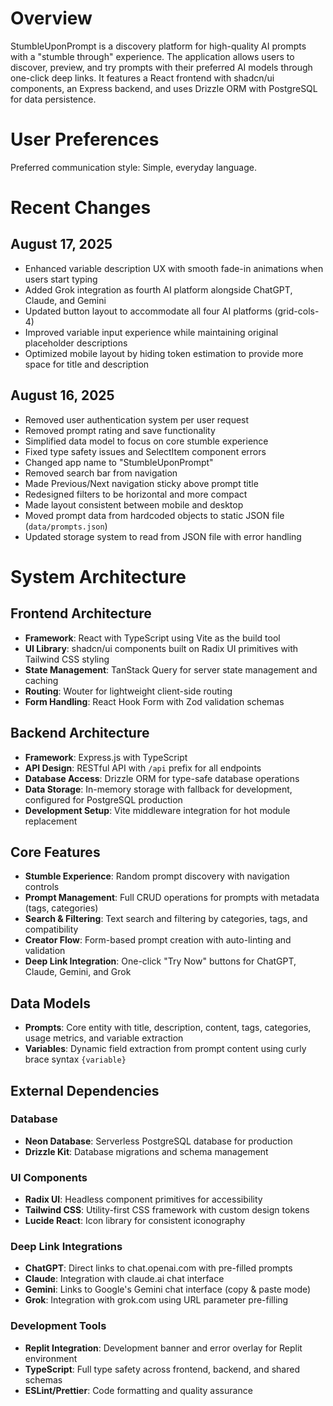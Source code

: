 # Overview

StumbleUponPrompt is a discovery platform for high-quality AI prompts with a "stumble through" experience. The application allows users to discover, preview, and try prompts with their preferred AI models through one-click deep links. It features a React frontend with shadcn/ui components, an Express backend, and uses Drizzle ORM with PostgreSQL for data persistence.

# User Preferences

Preferred communication style: Simple, everyday language.

# Recent Changes

## August 17, 2025
- Enhanced variable description UX with smooth fade-in animations when users start typing
- Added Grok integration as fourth AI platform alongside ChatGPT, Claude, and Gemini
- Updated button layout to accommodate all four AI platforms (grid-cols-4)
- Improved variable input experience while maintaining original placeholder descriptions
- Optimized mobile layout by hiding token estimation to provide more space for title and description

## August 16, 2025
- Removed user authentication system per user request
- Removed prompt rating and save functionality
- Simplified data model to focus on core stumble experience
- Fixed type safety issues and SelectItem component errors
- Changed app name to "StumbleUponPrompt"
- Removed search bar from navigation
- Made Previous/Next navigation sticky above prompt title
- Redesigned filters to be horizontal and more compact
- Made layout consistent between mobile and desktop
- Moved prompt data from hardcoded objects to static JSON file (`data/prompts.json`)
- Updated storage system to read from JSON file with error handling

# System Architecture

## Frontend Architecture
- **Framework**: React with TypeScript using Vite as the build tool
- **UI Library**: shadcn/ui components built on Radix UI primitives with Tailwind CSS styling
- **State Management**: TanStack Query for server state management and caching
- **Routing**: Wouter for lightweight client-side routing
- **Form Handling**: React Hook Form with Zod validation schemas

## Backend Architecture
- **Framework**: Express.js with TypeScript
- **API Design**: RESTful API with `/api` prefix for all endpoints
- **Database Access**: Drizzle ORM for type-safe database operations
- **Data Storage**: In-memory storage with fallback for development, configured for PostgreSQL production
- **Development Setup**: Vite middleware integration for hot module replacement

## Core Features
- **Stumble Experience**: Random prompt discovery with navigation controls
- **Prompt Management**: Full CRUD operations for prompts with metadata (tags, categories)
- **Search & Filtering**: Text search and filtering by categories, tags, and compatibility
- **Creator Flow**: Form-based prompt creation with auto-linting and validation
- **Deep Link Integration**: One-click "Try Now" buttons for ChatGPT, Claude, Gemini, and Grok

## Data Models
- **Prompts**: Core entity with title, description, content, tags, categories, usage metrics, and variable extraction
- **Variables**: Dynamic field extraction from prompt content using curly brace syntax `{variable}`

## External Dependencies

### Database
- **Neon Database**: Serverless PostgreSQL database for production
- **Drizzle Kit**: Database migrations and schema management

### UI Components
- **Radix UI**: Headless component primitives for accessibility
- **Tailwind CSS**: Utility-first CSS framework with custom design tokens
- **Lucide React**: Icon library for consistent iconography

### Deep Link Integrations
- **ChatGPT**: Direct links to chat.openai.com with pre-filled prompts
- **Claude**: Integration with claude.ai chat interface
- **Gemini**: Links to Google's Gemini chat interface (copy & paste mode)
- **Grok**: Integration with grok.com using URL parameter pre-filling

### Development Tools
- **Replit Integration**: Development banner and error overlay for Replit environment
- **TypeScript**: Full type safety across frontend, backend, and shared schemas
- **ESLint/Prettier**: Code formatting and quality assurance